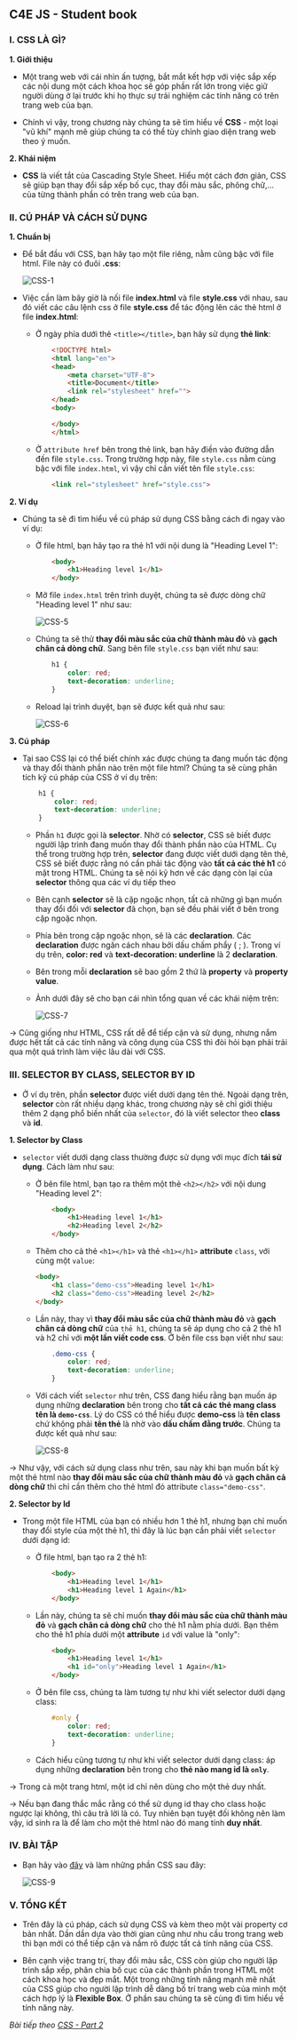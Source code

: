 ## C4E JS - Student book

### I. CSS LÀ GÌ?
**1. Giới thiệu**
-   Một trang web với cái nhìn ấn tượng, bắt mắt kết hợp với việc sắp xếp các nội dung một cách khoa học sẽ góp phần rất lớn trong việc giữ người dùng ở lại trước khi họ thực sự trải nghiệm các tính năng có trên trang web của bạn.

-   Chính vì vậy, trong chương này chúng ta sẽ tìm hiểu về **CSS**  - một loại "vũ khí" mạnh mẽ giúp chúng ta có thể tùy chỉnh giao diện trang web theo ý muốn.

**2. Khái niệm**
-   **CSS** là viết tắt của Cascading Style Sheet. Hiểu một cách đơn giản, CSS sẽ giúp bạn thay đổi sắp xếp bố cục, thay đổi màu sắc, phông chữ,... của từng thành phần có trên trang web của bạn.

### II. CÚ PHÁP VÀ CÁCH SỬ DỤNG
**1. Chuẩn bị**

-   Để bắt đầu với CSS, bạn hãy tạo một file riêng, nằm cũng bậc với file html. File này có đuôi **.css**:

    ![CSS-1](../images/css/css-1.png)

-   Việc cần làm bây giờ là nối file **index.html** và file **style.css** với nhau, sau đó viết các câu lệnh css ở file **style.css** để tác động lên các thẻ html ở file **index.html**:
    -   Ở ngày phía dưới thẻ `<title></title>`, bạn hãy sử dụng **thẻ link**:

        ```html
            <!DOCTYPE html>
            <html lang="en">
            <head>
                <meta charset="UTF-8">
                <title>Document</title>
                <link rel="stylesheet" href="">
            </head>
            <body>

            </body>
            </html> 
        ```
    -   Ở `attribute href` bên trong thẻ link, bạn hãy điền vào đường dẫn đến file `style.css`. Trong trường hợp này, file `style.css` nằm cùng bậc với file `index.html`, vì vậy chỉ cần viết tên file `style.css`:

        ```html
            <link rel="stylesheet" href="style.css">
        ```

**2. Ví dụ**
-   Chúng ta sẽ đi tìm hiểu về cú pháp sử dụng CSS bằng cách đi ngay vào ví dụ:
    -   Ở file html, bạn hãy tạo ra thẻ h1 với nội dung là "Heading Level 1":

        ```html
            <body>
                <h1>Heading level 1</h1>
            </body>
        ```

    -   Mở file `index.html` trên trình duyệt, chúng ta sẽ được dòng chữ "Heading level 1" như sau:

        ![CSS-5](../images/css/css-5.png)

    -   Chúng ta sẽ thử **thay đổi màu sắc của chữ thành màu đỏ** và **gạch chân cả dòng chữ**. Sang bên file `style.css` bạn viết như sau:
        ```css
            h1 {
                color: red;
                text-decoration: underline;
            }
        ```

    -   Reload lại trình duyệt, bạn sẽ được kết quả như sau:

        ![CSS-6](../images/css/css-6.png)

**3. Cú pháp**

-   Tại sao CSS lại có thể biết chính xác được chúng ta đang muốn tác động và thay đổi thành phần nào trên một file html? Chúng ta sẽ cùng phân tích kỹ cú pháp của CSS ở ví dụ trên:

    ```css
        h1 {
            color: red;
            text-decoration: underline;
        }
    ```
    -   Phần `h1` được gọi là **selector**. Nhờ có **selector**, CSS sẽ biết được người lập trình đang muốn thay đổi thành phần nào của HTML. Cụ thể trong trường hợp trên, **selector** đang được viết dưới dạng tên thẻ, CSS sẽ biết được rằng nó cần phải tác động vào **tất cả các thẻ h1** có mặt trong HTML. Chúng ta sẽ nói kỹ hơn về các dạng còn lại của **selector** thông qua các ví dụ tiếp theo

    -   Bên cạnh **selector** sẽ là cặp ngoặc nhọn, tất cả những gì bạn muốn thay đổi đối với **selector** đã chọn, bạn sẽ đều phải viết ở bên trong cặp ngoặc nhọn.

    -   Phía bên trong cặp ngoặc nhọn, sẽ là các **declaration**. Các **declaration** được ngăn cách nhau bởi dấu chấm phẩy ( ; ). Trong ví dụ trên, **color: red** và **text-decoration: underline** là 2 **declaration**.

    -   Bên trong mỗi **declaration** sẽ bao gồm 2 thứ là **property** và **property value**.

    -   Ảnh dưới đây sẽ cho bạn cái nhìn tổng quan về các khái niệm trên:

        ![CSS-7](../images/css/css-7.png)

&rarr; Cũng giống như HTML, CSS rất dễ để tiếp cận và sử dụng, nhưng nắm được hết tất cả các tính năng và công dụng của CSS thì đòi hỏi bạn phải trải qua một quá trình làm việc lâu dài với CSS.

### III. SELECTOR BY CLASS, SELECTOR BY ID
-   Ở ví dụ trên, phần **selector** được viết dưới dạng tên thẻ. Ngoài dạng trên, **selector** còn rất nhiều dạng khác, trong chương này sẽ chỉ giới thiệu thêm 2 dạng phổ biến nhất của `selector`, đó là viết selector theo **class** và **id**.

**1. Selector by Class**
-   `selector` viết dưới dạng class thường được sử dụng với mục đích **tái sử dụng**. Cách làm như sau:

    -   Ở bên file html, bạn tạo ra thêm một thẻ `<h2></h2>` với nội dung "Heading level 2":

        ```html
            <body>
                <h1>Heading level 1</h1>
                <h2>Heading level 2</h2>
            </body>
        ```

    -   Thêm cho cả thẻ `<h1></h1>` và thẻ `<h1></h1>` **attribute** `class`, với cùng một `value`:
        ```html
        <body>
            <h1 class="demo-css">Heading level 1</h1>
            <h2 class="demo-css">Heading level 2</h2>
        </body>
        ```
    -   Lần này, thay vì **thay đổi màu sắc của chữ thành màu đỏ** và **gạch chân cả dòng chữ** của `thẻ h1`, chúng ta sẽ áp dụng cho cả 2 thẻ h1 và h2 chỉ với **một lần viết code css**. Ở bên file css bạn viết như sau:

        ```css
            .demo-css {
                color: red;
                text-decoration: underline;
            }
        ```

    -   Với cách viết `selector` như trên, CSS đang hiểu rằng bạn muốn áp dụng những **declaration** bên trong cho **tất cả các thẻ mang class tên là `demo-css`**. Lý do CSS có thể hiểu được **demo-css** là **tên class** chứ không phải **tên thẻ** là nhờ vào **dấu chấm đằng trước**. Chúng ta được kết quả như sau:

        ![CSS-8](../images/css/css-8.png)

&rarr; Như vậy, với cách sử dụng class như trên, sau này khi bạn muốn bất kỳ một thẻ html nào **thay đổi màu sắc của chữ thành màu đỏ** và **gạch chân cả dòng chữ** thì chỉ cần thêm cho thẻ html đó attribute `class="demo-css"`.

**2. Selector by Id**
-   Trong một file HTML của bạn có nhiều hơn 1 thẻ h1, nhưng bạn chỉ muốn thay đổi style của một thẻ h1, thì đây là lúc bạn cần phải viết `selector` dưới dạng id:

    -   Ở file html, bạn tạo ra 2 thẻ h1:
        ```html
            <body>
                <h1>Heading level 1</h1>
                <h1>Heading level 1 Again</h1>
            </body>
        ```

    -   Lần này, chúng ta sẽ chỉ muốn **thay đổi màu sắc của chữ thành màu đỏ** và **gạch chân cả dòng chữ** cho thẻ h1 nằm phía dưới. Bạn thêm cho thẻ h1 phía dưới một **attribute** `id` với value là "only":
        ```html
            <body>
                <h1>Heading level 1</h1>
                <h1 id="only">Heading level 1 Again</h1>
            </body>
        ```
    -   Ở bên file css, chúng ta làm tương tự như khi viết selector dưới dạng class:

        ```css
            #only {
                color: red;
                text-decoration: underline;
            }
        ```
    -   Cách hiểu cũng tương tự như khi viết selector dưới dạng class: áp dụng những **declaration** bên trong cho **thẻ nào mang id là `only`**.

&rarr; Trong cả một trang html, một id chỉ nên dùng cho một thẻ duy nhất.

&rarr; Nếu bạn đang thắc mắc rằng có thể sử dụng id thay cho class hoặc ngược lại không, thì câu trả lời là có. Tuy nhiên bạn tuyệt đối không nên làm vậy, id sinh ra là để làm cho một thẻ html nào đó mang tính **duy nhất**.



### IV. BÀI TẬP

-   Bạn hãy vào [đây](https://www.w3schools.com/css/exercise.asp?filename=exercise_syntax1) và làm những phần CSS sau đây:

    ![CSS-9](../images/css/css-9.png)

### V. TỔNG KẾT

-   Trên đây là cú pháp, cách sử dụng CSS và kèm theo một vài property cơ bản nhất. Dần dần dựa vào thời gian cũng như nhu cầu trong trang web thì bạn mới có thể tiếp cận và nắm rõ được tất cả tính năng của CSS.

-   Bên cạnh việc trang trí, thay đổi màu sắc, CSS còn giúp cho người lập trình sắp xếp, phân chia bố cục của các thành phần trong HTML một cách khoa học và đẹp mắt. Một trong những tính năng mạnh mẽ nhất của CSS giúp cho người lập trình dễ dàng bố trí trang web của mình một cách hợp lý là **Flexible Box**. Ở phần sau chúng ta sẽ cùng đi tìm hiểu về tính năng này.

*Bài tiếp theo [CSS - Part 2](../dom/dom-manipulations.md)*